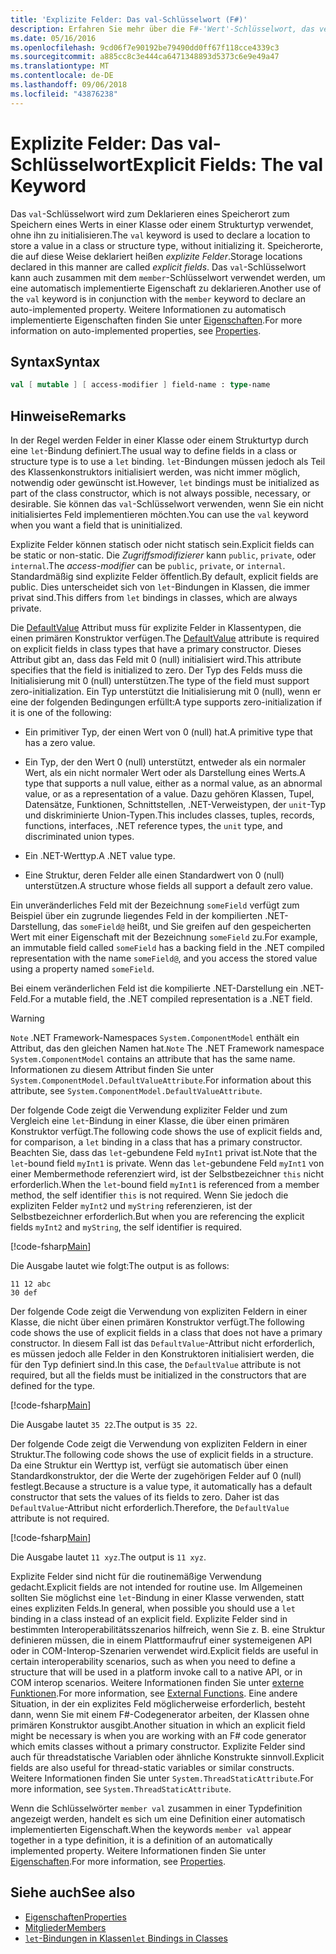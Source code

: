 ```yaml
---
title: 'Explizite Felder: Das val-Schlüsselwort (F#)'
description: Erfahren Sie mehr über die F#-'Wert'-Schlüsselwort, das verwendet wird, um einen Speicherort zum Speichern eines Werts in einer Klasse oder Struktur, ohne die Initialisierung des Typs deklarieren.
ms.date: 05/16/2016
ms.openlocfilehash: 9cd06f7e90192be79490dd0ff67f118cce4339c3
ms.sourcegitcommit: a885cc8c3e444ca6471348893d5373c6e9e49a47
ms.translationtype: MT
ms.contentlocale: de-DE
ms.lasthandoff: 09/06/2018
ms.locfileid: "43876238"
---
```

# <a name="explicit-fields-the-val-keyword"></a><span data-ttu-id="65858-103">Explizite Felder: Das val-Schlüsselwort</span><span class="sxs-lookup"><span data-stu-id="65858-103">Explicit Fields: The val Keyword</span></span>

<span data-ttu-id="65858-104">Das `val`-Schlüsselwort wird zum Deklarieren eines Speicherort zum Speichern eines Werts in einer Klasse oder einem Strukturtyp verwendet, ohne ihn zu initialisieren.</span><span class="sxs-lookup"><span data-stu-id="65858-104">The `val` keyword is used to declare a location to store a value in a class or structure type, without initializing it.</span></span> <span data-ttu-id="65858-105">Speicherorte, die auf diese Weise deklariert heißen *explizite Felder*.</span><span class="sxs-lookup"><span data-stu-id="65858-105">Storage locations declared in this manner are called *explicit fields*.</span></span> <span data-ttu-id="65858-106">Das `val`-Schlüsselwort kann auch zusammen mit dem `member`-Schlüsselwort verwendet werden, um eine automatisch implementierte Eigenschaft zu deklarieren.</span><span class="sxs-lookup"><span data-stu-id="65858-106">Another use of the `val` keyword is in conjunction with the `member` keyword to declare an auto-implemented property.</span></span> <span data-ttu-id="65858-107">Weitere Informationen zu automatisch implementierte Eigenschaften finden Sie unter [Eigenschaften](properties.md).</span><span class="sxs-lookup"><span data-stu-id="65858-107">For more information on auto-implemented properties, see [Properties](properties.md).</span></span>

## <a name="syntax"></a><span data-ttu-id="65858-108">Syntax</span><span class="sxs-lookup"><span data-stu-id="65858-108">Syntax</span></span>

```fsharp
val [ mutable ] [ access-modifier ] field-name : type-name
```

## <a name="remarks"></a><span data-ttu-id="65858-109">Hinweise</span><span class="sxs-lookup"><span data-stu-id="65858-109">Remarks</span></span>

<span data-ttu-id="65858-110">In der Regel werden Felder in einer Klasse oder einem Strukturtyp durch eine `let`-Bindung definiert.</span><span class="sxs-lookup"><span data-stu-id="65858-110">The usual way to define fields in a class or structure type is to use a `let` binding.</span></span> <span data-ttu-id="65858-111">`let`-Bindungen müssen jedoch als Teil des Klassenkonstruktors initialisiert werden, was nicht immer möglich, notwendig oder gewünscht ist.</span><span class="sxs-lookup"><span data-stu-id="65858-111">However, `let` bindings must be initialized as part of the class constructor, which is not always possible, necessary, or desirable.</span></span> <span data-ttu-id="65858-112">Sie können das `val`-Schlüsselwort verwenden, wenn Sie ein nicht initialisiertes Feld implementieren möchten.</span><span class="sxs-lookup"><span data-stu-id="65858-112">You can use the `val` keyword when you want a field that is uninitialized.</span></span>

<span data-ttu-id="65858-113">Explizite Felder können statisch oder nicht statisch sein.</span><span class="sxs-lookup"><span data-stu-id="65858-113">Explicit fields can be static or non-static.</span></span> <span data-ttu-id="65858-114">Die *Zugriffsmodifizierer* kann `public`, `private`, oder `internal`.</span><span class="sxs-lookup"><span data-stu-id="65858-114">The *access-modifier* can be `public`, `private`, or `internal`.</span></span> <span data-ttu-id="65858-115">Standardmäßig sind explizite Felder öffentlich.</span><span class="sxs-lookup"><span data-stu-id="65858-115">By default, explicit fields are public.</span></span> <span data-ttu-id="65858-116">Dies unterscheidet sich von `let`-Bindungen in Klassen, die immer privat sind.</span><span class="sxs-lookup"><span data-stu-id="65858-116">This differs from `let` bindings in classes, which are always private.</span></span>

<span data-ttu-id="65858-117">Die [DefaultValue](https://msdn.microsoft.com/library/a3a3307b-8c05-441e-b109-245511614d58) Attribut muss für explizite Felder in Klassentypen, die einen primären Konstruktor verfügen.</span><span class="sxs-lookup"><span data-stu-id="65858-117">The [DefaultValue](https://msdn.microsoft.com/library/a3a3307b-8c05-441e-b109-245511614d58) attribute is required on explicit fields in class types that have a primary constructor.</span></span> <span data-ttu-id="65858-118">Dieses Attribut gibt an, dass das Feld mit 0 (null) initialisiert wird.</span><span class="sxs-lookup"><span data-stu-id="65858-118">This attribute specifies that the field is initialized to zero.</span></span> <span data-ttu-id="65858-119">Der Typ des Felds muss die Initialisierung mit 0 (null) unterstützen.</span><span class="sxs-lookup"><span data-stu-id="65858-119">The type of the field must support zero-initialization.</span></span> <span data-ttu-id="65858-120">Ein Typ unterstützt die Initialisierung mit 0 (null), wenn er eine der folgenden Bedingungen erfüllt:</span><span class="sxs-lookup"><span data-stu-id="65858-120">A type supports zero-initialization if it is one of the following:</span></span>

- <span data-ttu-id="65858-121">Ein primitiver Typ, der einen Wert von 0 (null) hat.</span><span class="sxs-lookup"><span data-stu-id="65858-121">A primitive type that has a zero value.</span></span>

- <span data-ttu-id="65858-122">Ein Typ, der den Wert 0 (null) unterstützt, entweder als ein normaler Wert, als ein nicht normaler Wert oder als Darstellung eines Werts.</span><span class="sxs-lookup"><span data-stu-id="65858-122">A type that supports a null value, either as a normal value, as an abnormal value, or as a representation of a value.</span></span> <span data-ttu-id="65858-123">Dazu gehören Klassen, Tupel, Datensätze, Funktionen, Schnittstellen, .NET-Verweistypen, der `unit`-Typ und diskriminierte Union-Typen.</span><span class="sxs-lookup"><span data-stu-id="65858-123">This includes classes, tuples, records, functions, interfaces, .NET reference types, the `unit` type, and discriminated union types.</span></span>

- <span data-ttu-id="65858-124">Ein .NET-Werttyp.</span><span class="sxs-lookup"><span data-stu-id="65858-124">A .NET value type.</span></span>

- <span data-ttu-id="65858-125">Eine Struktur, deren Felder alle einen Standardwert von 0 (null) unterstützen.</span><span class="sxs-lookup"><span data-stu-id="65858-125">A structure whose fields all support a default zero value.</span></span>

<span data-ttu-id="65858-126">Ein unveränderliches Feld mit der Bezeichnung `someField` verfügt zum Beispiel über ein zugrunde liegendes Feld in der kompilierten .NET-Darstellung, das `someField@` heißt, und Sie greifen auf den gespeicherten Wert mit einer Eigenschaft mit der Bezeichnung `someField` zu.</span><span class="sxs-lookup"><span data-stu-id="65858-126">For example, an immutable field called `someField` has a backing field in the .NET compiled representation with the name `someField@`, and you access the stored value using a property named `someField`.</span></span>

<span data-ttu-id="65858-127">Bei einem veränderlichen Feld ist die kompilierte .NET-Darstellung ein .NET-Feld.</span><span class="sxs-lookup"><span data-stu-id="65858-127">For a mutable field, the .NET compiled representation is a .NET field.</span></span>

>[!WARNING]
<span data-ttu-id="65858-128">`Note` .NET Framework-Namespaces `System.ComponentModel` enthält ein Attribut, das den gleichen Namen hat.</span><span class="sxs-lookup"><span data-stu-id="65858-128">`Note` The .NET Framework namespace `System.ComponentModel` contains an attribute that has the same name.</span></span> <span data-ttu-id="65858-129">Informationen zu diesem Attribut finden Sie unter `System.ComponentModel.DefaultValueAttribute`.</span><span class="sxs-lookup"><span data-stu-id="65858-129">For information about this attribute, see `System.ComponentModel.DefaultValueAttribute`.</span></span>

<span data-ttu-id="65858-130">Der folgende Code zeigt die Verwendung expliziter Felder und zum Vergleich eine `let`-Bindung in einer Klasse, die über einen primären Konstruktor verfügt.</span><span class="sxs-lookup"><span data-stu-id="65858-130">The following code shows the use of explicit fields and, for comparison, a `let` binding in a class that has a primary constructor.</span></span> <span data-ttu-id="65858-131">Beachten Sie, dass das `let`-gebundene Feld `myInt1` privat ist.</span><span class="sxs-lookup"><span data-stu-id="65858-131">Note that the `let`-bound field `myInt1` is private.</span></span> <span data-ttu-id="65858-132">Wenn das `let`-gebundene Feld `myInt1` von einer Membermethode referenziert wird, ist der Selbstbezeichner `this` nicht erforderlich.</span><span class="sxs-lookup"><span data-stu-id="65858-132">When the `let`-bound field `myInt1` is referenced from a member method, the self identifier `this` is not required.</span></span> <span data-ttu-id="65858-133">Wenn Sie jedoch die expliziten Felder `myInt2` und `myString` referenzieren, ist der Selbstbezeichner erforderlich.</span><span class="sxs-lookup"><span data-stu-id="65858-133">But when you are referencing the explicit fields `myInt2` and `myString`, the self identifier is required.</span></span>

[!code-fsharp[Main](../../../../samples/snippets/fsharp/lang-ref-2/snippet6701.fs)]

<span data-ttu-id="65858-134">Die Ausgabe lautet wie folgt:</span><span class="sxs-lookup"><span data-stu-id="65858-134">The output is as follows:</span></span>

```
11 12 abc
30 def
```

<span data-ttu-id="65858-135">Der folgende Code zeigt die Verwendung von expliziten Feldern in einer Klasse, die nicht über einen primären Konstruktor verfügt.</span><span class="sxs-lookup"><span data-stu-id="65858-135">The following code shows the use of explicit fields in a class that does not have a primary constructor.</span></span> <span data-ttu-id="65858-136">In diesem Fall ist das `DefaultValue`-Attribut nicht erforderlich, es müssen jedoch alle Felder in den Konstruktoren initialisiert werden, die für den Typ definiert sind.</span><span class="sxs-lookup"><span data-stu-id="65858-136">In this case, the `DefaultValue` attribute is not required, but all the fields must be initialized in the constructors that are defined for the type.</span></span>

[!code-fsharp[Main](../../../../samples/snippets/fsharp/lang-ref-2/snippet6702.fs)]

<span data-ttu-id="65858-137">Die Ausgabe lautet `35 22`.</span><span class="sxs-lookup"><span data-stu-id="65858-137">The output is `35 22`.</span></span>

<span data-ttu-id="65858-138">Der folgende Code zeigt die Verwendung von expliziten Feldern in einer Struktur.</span><span class="sxs-lookup"><span data-stu-id="65858-138">The following code shows the use of explicit fields in a structure.</span></span> <span data-ttu-id="65858-139">Da eine Struktur ein Werttyp ist, verfügt sie automatisch über einen Standardkonstruktor, der die Werte der zugehörigen Felder auf 0 (null) festlegt.</span><span class="sxs-lookup"><span data-stu-id="65858-139">Because a structure is a value type, it automatically has a default constructor that sets the values of its fields to zero.</span></span> <span data-ttu-id="65858-140">Daher ist das `DefaultValue`-Attribut nicht erforderlich.</span><span class="sxs-lookup"><span data-stu-id="65858-140">Therefore, the `DefaultValue` attribute is not required.</span></span>

[!code-fsharp[Main](../../../../samples/snippets/fsharp/lang-ref-2/snippet6703.fs)]

<span data-ttu-id="65858-141">Die Ausgabe lautet `11 xyz`.</span><span class="sxs-lookup"><span data-stu-id="65858-141">The output is `11 xyz`.</span></span>

<span data-ttu-id="65858-142">Explizite Felder sind nicht für die routinemäßige Verwendung gedacht.</span><span class="sxs-lookup"><span data-stu-id="65858-142">Explicit fields are not intended for routine use.</span></span> <span data-ttu-id="65858-143">Im Allgemeinen sollten Sie möglichst eine `let`-Bindung in einer Klasse verwenden, statt eines expliziten Felds.</span><span class="sxs-lookup"><span data-stu-id="65858-143">In general, when possible you should use a `let` binding in a class instead of an explicit field.</span></span> <span data-ttu-id="65858-144">Explizite Felder sind in bestimmten Interoperabilitätsszenarios hilfreich, wenn Sie z. B. eine Struktur definieren müssen, die in einem Plattformaufruf einer systemeigenen API oder in COM-Interop-Szenarien verwendet wird.</span><span class="sxs-lookup"><span data-stu-id="65858-144">Explicit fields are useful in certain interoperability scenarios, such as when you need to define a structure that will be used in a platform invoke call to a native API, or in COM interop scenarios.</span></span> <span data-ttu-id="65858-145">Weitere Informationen finden Sie unter [externe Funktionen](../functions/external-functions.md).</span><span class="sxs-lookup"><span data-stu-id="65858-145">For more information, see [External Functions](../functions/external-functions.md).</span></span> <span data-ttu-id="65858-146">Eine andere Situation, in der ein explizites Feld möglicherweise erforderlich, besteht dann, wenn Sie mit einem F#-Codegenerator arbeiten, der Klassen ohne primären Konstruktor ausgibt.</span><span class="sxs-lookup"><span data-stu-id="65858-146">Another situation in which an explicit field might be necessary is when you are working with an F# code generator which emits classes without a primary constructor.</span></span> <span data-ttu-id="65858-147">Explizite Felder sind auch für threadstatische Variablen oder ähnliche Konstrukte sinnvoll.</span><span class="sxs-lookup"><span data-stu-id="65858-147">Explicit fields are also useful for thread-static variables or similar constructs.</span></span> <span data-ttu-id="65858-148">Weitere Informationen finden Sie unter `System.ThreadStaticAttribute`.</span><span class="sxs-lookup"><span data-stu-id="65858-148">For more information, see `System.ThreadStaticAttribute`.</span></span>

<span data-ttu-id="65858-149">Wenn die Schlüsselwörter `member val` zusammen in einer Typdefinition angezeigt werden, handelt es sich um eine Definition einer automatisch implementierten Eigenschaft.</span><span class="sxs-lookup"><span data-stu-id="65858-149">When the keywords `member val` appear together in a type definition, it is a definition of an automatically implemented property.</span></span> <span data-ttu-id="65858-150">Weitere Informationen finden Sie unter [Eigenschaften](properties.md).</span><span class="sxs-lookup"><span data-stu-id="65858-150">For more information, see [Properties](properties.md).</span></span>

## <a name="see-also"></a><span data-ttu-id="65858-151">Siehe auch</span><span class="sxs-lookup"><span data-stu-id="65858-151">See also</span></span>

- [<span data-ttu-id="65858-152">Eigenschaften</span><span class="sxs-lookup"><span data-stu-id="65858-152">Properties</span></span>](properties.md)
- [<span data-ttu-id="65858-153">Mitglieder</span><span class="sxs-lookup"><span data-stu-id="65858-153">Members</span></span>](index.md)
- [<span data-ttu-id="65858-154">`let`-Bindungen in Klassen</span><span class="sxs-lookup"><span data-stu-id="65858-154">`let` Bindings in Classes</span></span>](let-bindings-in-classes.md)
